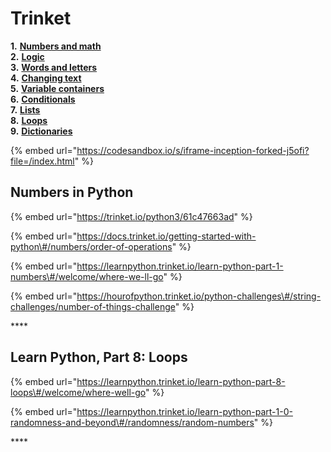 # Trinket

 **1.** [**Numbers and math**](https://docs.trinket.io/getting-started-with-python#/numbers/numbers-in-python)  
**2.** [**Logic**](https://docs.trinket.io/getting-started-with-python#/logic/booleans)  
**3.** [**Words and letters**](https://docs.trinket.io/getting-started-with-python#/words-and-letters/strings)  
**4.** [**Changing text**](https://docs.trinket.io/getting-started-with-python#/changing-text/changing-text)  
**5.** [**Variable containers**](https://docs.trinket.io/getting-started-with-python#/variable-containers/containers)  
**6.** [**Conditionals**](https://docs.trinket.io/getting-started-with-python#/conditionals/if-statements)  
**7.** [**Lists**](https://docs.trinket.io/getting-started-with-python#/lists/things-that-are-alike)  
**8.** [**Loops**](https://docs.trinket.io/getting-started-with-python#/loops/while-loops)  
**9.** [**Dictionaries**](https://docs.trinket.io/getting-started-with-python#/dictionaries/storing-information-together)



{% embed url="https://codesandbox.io/s/iframe-inception-forked-j5ofi?file=/index.html" %}

##  Numbers in Python

{% embed url="https://trinket.io/python3/61c47663ad" %}



{% embed url="https://docs.trinket.io/getting-started-with-python\#/numbers/order-of-operations" %}



{% embed url="https://learnpython.trinket.io/learn-python-part-1-numbers\#/welcome/where-we-ll-go" %}

{% embed url="https://hourofpython.trinket.io/python-challenges\#/string-challenges/number-of-things-challenge" %}

\*\*\*\*



## Learn Python, Part 8: Loops

{% embed url="https://learnpython.trinket.io/learn-python-part-8-loops\#/welcome/where-well-go" %}

{% embed url="https://learnpython.trinket.io/learn-python-part-1-0-randomness-and-beyond\#/randomness/random-numbers" %}

\*\*\*\*

